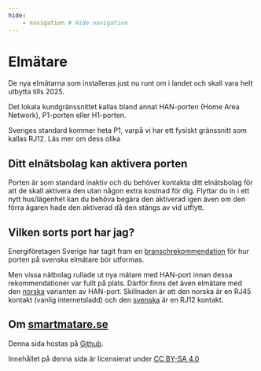 ```yaml
---
hide:
    - navigation # Hide navigation
---
```


# Elmätare

De nya elmätarna som installeras just nu runt om i landet och skall vara helt utbytta tills 2025.

Det lokala kundgränssnittet kallas bland annat HAN-porten (Home Area Network), 
P1-porten eller H1-porten.

Sveriges standard kommer heta P1, varpå vi har ett fysiskt gränssnitt som kallas RJ12.
Läs mer om dess olika 

## Ditt elnätsbolag kan aktivera porten

Porten är som standard inaktiv och du behöver kontakta ditt elnätsbolag för att de 
skall aktivera den utan någon extra kostnad för dig.
Flyttar du in i ett nytt hus/lägenhet kan du behöva begära den aktiverad igen även om 
den förra ägaren hade den aktiverad då den stängs av vid utflytt.

## Vilken sorts port har jag?

Energiföretagen Sverige har tagit fram en [branschrekommendation](https://www.energiforetagen.se/forlag/elnat/branschrekommendation-for-lokalt-kundgranssnitt-for-elmatare/) 
för hur porten på svenska elmätare bör utformas. 

Men vissa nätbolag rullade ut nya mätare med HAN-port innan dessa rekommendationer var fullt på plats.
Därför finns det även elmätare med den [norska](norska/porten.md) varianten av HAN-port. Skillnaden är att den norska är en RJ45 kontakt (vanlig internetsladd) och den [svenska](svenska/porten.md) är en RJ12 kontakt.

## Om [smartmatare.se](http://smartmatare.se/)

Denna sida hostas på [Github](https://github.com/deployHuman/smartamr). 

Innehållet på denna sida är licensierat under [CC BY-SA 4.0](http://creativecommons.org/licenses/by-sa/4.0/?ref=chooser-v1)

